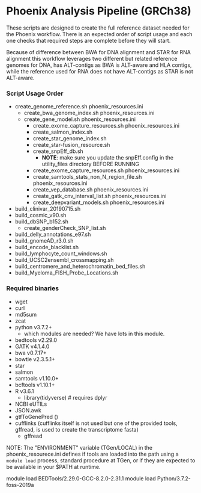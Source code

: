 # Phoenix Analysis Pipeline (GRCh38)

These scripts are designed to create the full reference dataset needed for the Phoenix workflow. 
There is an expected order of script usage and each one checks that required steps are complete 
before they will start.

Because of difference between BWA for DNA alignment and STAR for RNA alignment this workflow leverages 
two different but related reference genomes for DNA, has ALT-contigs as BWA is ALT-aware and HLA contigs, 
while the reference used for RNA does not have ALT-contigs as STAR is not ALT-aware.

### Script Usage Order
* create_genome_reference.sh phoenix_resources.ini
  * create_bwa_genome_index.sh phoenix_resources.ini
  * create_gene_model.sh phoenix_resources.ini
    * create_exome_capture_resources.sh phoenix_resources.ini
    * create_salmon_index.sh
    * create_star_genome_index.sh
    * create_star-fusion_resource.sh
    * create_snpEff_db.sh
      * **NOTE**: make sure you update the snpEff.config in the utility_files directory BEFORE RUNNING
    * create_exome_capture_resources.sh phoenix_resources.ini
    * create_samtools_stats_non_N_region_file.sh phoenix_resources.ini
    * create_vep_database.sh phoenix_resources.ini
    * create_gatk_cnv_interval_list.sh phoenix_resources.ini
    * create_deepvariant_models.sh phoenix_resources.ini
* build_clinivar_20190715.sh
* build_cosmic_v90.sh
* build_dbSNP_b152.sh
  * create_genderCheck_SNP_list.sh
* build_delly_annotations_e97.sh
* build_gnomeAD_r3.0.sh
* build_encode_blacklist.sh
* build_lymphocyte_count_windows.sh
* build_UCSC2ensembl_crossmapping.sh
* build_centromere_and_heterochromatin_bed_files.sh
* build_Myeloma_FISH_Probe_Locations.sh

### Required binaries
* wget
* curl
* md5sum
* zcat
* python v3.7.2+
  * which modules are needed? We have lots in this module.
* bedtools v2.29.0
* GATK v4.1.4.0
* bwa v0.7.17+
* bowtie v2.3.5.1+
* star
* salmon
* samtools v1.10.0+
* bcftools v1.10.1+
* R v3.6.1
  * library(tidyverse) # requires dplyr
* NCBI eUTILs
* JSON.awk
* gtfToGenePred ()
* cufflinks (cufflinks itself is not used but one of the provided tools, gffread, is used to create the transcriptome fasta)
  * gffread

NOTE: The "ENVIRONMENT" variable (TGen/LOCAL) in the phoenix_resourece.ini defines if tools are loaded into the path using a `module load` 
process, standard procedure at TGen, or if they are expected to be available in your $PATH at runtime. 

module load BEDTools/2.29.0-GCC-8.2.0-2.31.1
module load Python/3.7.2-foss-2019a